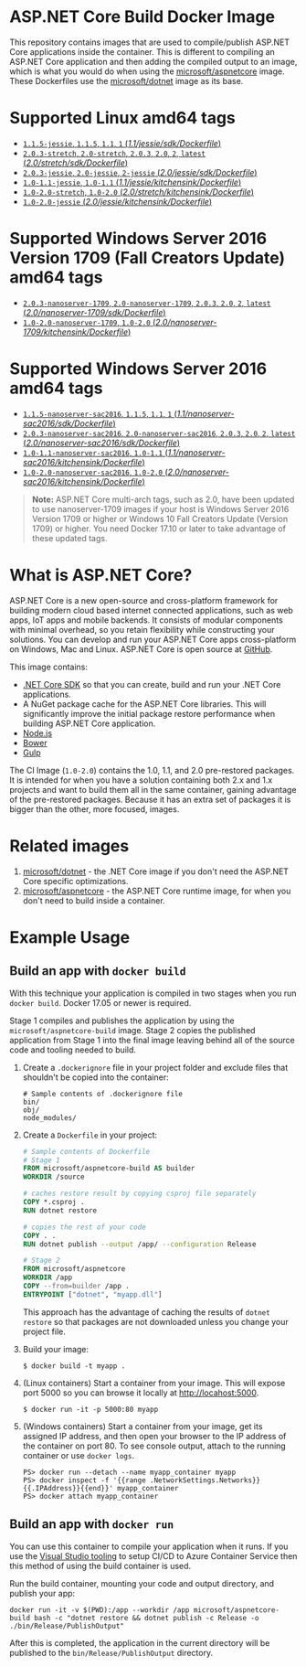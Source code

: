 
ASP.NET Core Build Docker Image
===============================

This repository contains images that are used to compile/publish ASP.NET Core applications inside the container. This is different to compiling an ASP.NET Core application and then adding the compiled output to an image, which is what you would do when using the [microsoft/aspnetcore](https://hub.docker.com/r/microsoft/aspnetcore/) image. These Dockerfiles use the [microsoft/dotnet](https://hub.docker.com/r/microsoft/dotnet/) image as its base.

# Supported Linux amd64 tags

- [`1.1.5-jessie`, `1.1.5`, `1.1`, `1` (*1.1/jessie/sdk/Dockerfile*)](https://github.com/aspnet/aspnet-docker/blob/master/1.1/jessie/sdk/Dockerfile)
- [`2.0.3-stretch`, `2.0-stretch`, `2.0.3`, `2.0`, `2`, `latest` (*2.0/stretch/sdk/Dockerfile*)](https://github.com/aspnet/aspnet-docker/blob/master/2.0/stretch/sdk/Dockerfile)
- [`2.0.3-jessie`, `2.0-jessie`, `2-jessie` (*2.0/jessie/sdk/Dockerfile*)](https://github.com/aspnet/aspnet-docker/blob/master/2.0/jessie/sdk/Dockerfile)
- [`1.0-1.1-jessie`, `1.0-1.1` (*1.1/jessie/kitchensink/Dockerfile*)](https://github.com/aspnet/aspnet-docker/blob/master/1.1/jessie/kitchensink/Dockerfile)
- [`1.0-2.0-stretch`, `1.0-2.0` (*2.0/stretch/kitchensink/Dockerfile*)](https://github.com/aspnet/aspnet-docker/blob/master/2.0/stretch/kitchensink/Dockerfile)
- [`1.0-2.0-jessie` (*2.0/jessie/kitchensink/Dockerfile*)](https://github.com/aspnet/aspnet-docker/blob/master/2.0/jessie/kitchensink/Dockerfile)

# Supported Windows Server 2016 Version 1709 (Fall Creators Update) amd64 tags

- [`2.0.3-nanoserver-1709`, `2.0-nanoserver-1709`, `2.0.3`, `2.0`, `2`, `latest` (*2.0/nanoserver-1709/sdk/Dockerfile*)](https://github.com/aspnet/aspnet-docker/blob/master/2.0/nanoserver-1709/sdk/Dockerfile)
- [`1.0-2.0-nanoserver-1709`, `1.0-2.0` (*2.0/nanoserver-1709/kitchensink/Dockerfile*)](https://github.com/aspnet/aspnet-docker/blob/master/2.0/nanoserver-1709/kitchensink/Dockerfile)

# Supported Windows Server 2016 amd64 tags

- [`1.1.5-nanoserver-sac2016`, `1.1.5`, `1.1`, `1` (*1.1/nanoserver-sac2016/sdk/Dockerfile*)](https://github.com/aspnet/aspnet-docker/blob/master/1.1/nanoserver-sac2016/sdk/Dockerfile)
- [`2.0.3-nanoserver-sac2016`, `2.0-nanoserver-sac2016`, `2.0.3`, `2.0`, `2`, `latest` (*2.0/nanoserver-sac2016/sdk/Dockerfile*)](https://github.com/aspnet/aspnet-docker/blob/master/2.0/nanoserver-sac2016/sdk/Dockerfile)
- [`1.0-1.1-nanoserver-sac2016`, `1.0-1.1` (*1.1/nanoserver-sac2016/kitchensink/Dockerfile*)](https://github.com/aspnet/aspnet-docker/blob/master/1.1/nanoserver-sac2016/kitchensink/Dockerfile)
- [`1.0-2.0-nanoserver-sac2016`, `1.0-2.0` (*2.0/nanoserver-sac2016/kitchensink/Dockerfile*)](https://github.com/aspnet/aspnet-docker/blob/master/2.0/nanoserver-sac2016/kitchensink/Dockerfile)

>**Note:** ASP.NET Core multi-arch tags, such as 2.0, have been updated to use nanoserver-1709 images if your host is Windows Server 2016 Version 1709 or higher or Windows 10 Fall Creators Update (Version 1709) or higher. You need Docker 17.10 or later to take advantage of these updated tags.

# What is ASP.NET Core?

ASP.NET Core is a new open-source and cross-platform framework for building modern cloud based internet connected applications, such as web apps, IoT apps and mobile backends. It consists of modular components with minimal overhead, so you retain flexibility while constructing your solutions. You can develop and run your ASP.NET Core apps cross-platform on Windows, Mac and Linux. ASP.NET Core is open source at [GitHub](https://github.com/aspnet).

This image contains:

- [.NET Core SDK](https://github.com/dotnet/cli) so that you can create, build and run your .NET Core applications.
- A NuGet package cache for the ASP.NET Core libraries.  This will significantly improve the initial package restore performance when building ASP.NET Core application.
- [Node.js](https://nodejs.org)
- [Bower](https://bower.io/)
- [Gulp](http://gulpjs.com/)

The CI Image (`1.0-2.0`) contains the 1.0, 1.1, and 2.0 pre-restored packages. It is intended for when you have a solution containing both 2.x and 1.x projects and want to build them all in the same container, gaining advantage of the pre-restored packages. Because it has an extra set of packages it is bigger than the other, more focused, images.

# Related images

1. [microsoft/dotnet](https://hub.docker.com/r/microsoft/dotnet/) - the .NET Core image if you don't need the ASP.NET Core specific optimizations.
2. [microsoft/aspnetcore](https://hub.docker.com/r/microsoft/aspnetcore/) - the ASP.NET Core runtime image, for when you don't need to build inside a container.

# Example Usage

## Build an app with `docker build`

With this technique your application is compiled in two stages when you run `docker build`. Docker 17.05 or newer is required.

Stage 1 compiles and publishes the application by using the `microsoft/aspnetcore-build` image. Stage 2 copies the published application
from Stage 1 into the final image leaving behind all of the source code and tooling needed to build.

1. Create a `.dockerignore` file in your project folder and exclude files that shouldn't be copied into the container:

    ```
    # Sample contents of .dockerignore file
    bin/
    obj/
    node_modules/
    ```

1. Create a `Dockerfile` in your project:

    ```Dockerfile
    # Sample contents of Dockerfile
    # Stage 1
    FROM microsoft/aspnetcore-build AS builder
    WORKDIR /source

    # caches restore result by copying csproj file separately
    COPY *.csproj .
    RUN dotnet restore

    # copies the rest of your code
    COPY . .
    RUN dotnet publish --output /app/ --configuration Release

    # Stage 2
    FROM microsoft/aspnetcore
    WORKDIR /app
    COPY --from=builder /app .
    ENTRYPOINT ["dotnet", "myapp.dll"]
    ```

    This approach has the advantage of caching the results of `dotnet restore` so that packages are not downloaded unless you change your
    project file.

1. Build your image:

    ```
    $ docker build -t myapp .
    ```

1. (Linux containers) Start a container from your image. This will expose port 5000 so you can browse it locally at <http://locahost:5000>.

    ```
    $ docker run -it -p 5000:80 myapp
    ```

1. (Windows containers) Start a container from your image, get its assigned IP address, and then open your browser to the IP address
    of the container on port 80. To see console output, attach to the running container or use `docker logs`.

    ```
    PS> docker run --detach --name myapp_container myapp
    PS> docker inspect -f '{{range .NetworkSettings.Networks}}{{.IPAddress}}{{end}}' myapp_container
    PS> docker attach myapp_container
    ```

## Build an app with `docker run`

You can use this container to compile your application when it runs. If you use the [Visual Studio tooling](https://blogs.msdn.microsoft.com/webdev/2016/11/16/new-docker-tools-for-visual-studio/) to setup CI/CD to Azure Container Service then this method of using the build container is used.

Run the build container, mounting your code and output directory, and publish your app:

```
docker run -it -v $(PWD):/app --workdir /app microsoft/aspnetcore-build bash -c "dotnet restore && dotnet publish -c Release -o ./bin/Release/PublishOutput"
```

After this is completed, the application in the current directory will be published to the `bin/Release/PublishOutput` directory.

